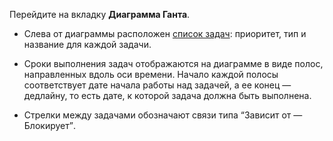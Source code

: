 Перейдите на вкладку **Диаграмма Ганта**.

* Слева от диаграммы расположен [список задач](#tasks-view): приоритет, тип и название для каждой задачи.

* Сроки выполнения задач отображаются на диаграмме в виде полос, направленных вдоль оси времени. Начало каждой полосы соответствует дате начала работы над задачей, а ее конец — дедлайну, то есть дате, к которой задача должна быть выполнена.

* Стрелки между задачами обозначают связи типа <q>Зависит от — Блокирует</q>.